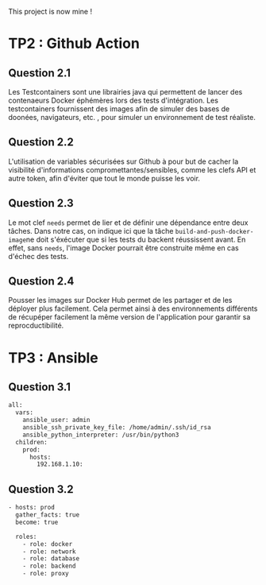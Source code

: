 This project is now mine !
# TP2 : Github Action
## Question 2.1
Les Testcontainers sont une librairies java qui permettent de lancer des contenaeurs Docker éphémères lors des tests d'intégration. Les testcontainers fournissent des images afin de simuler des bases de doonées, navigateurs, etc. , pour simuler un environnement de test réaliste.
## Question 2.2
L'utilisation de variables sécurisées sur Github à pour but de cacher la visibilité d'informations compromettantes/sensibles, comme les clefs API et autre token, afin d'éviter que tout le monde puisse les voir. 
## Question 2.3
Le mot clef `needs` permet de lier et de définir une dépendance entre deux tâches. Dans notre cas, on indique ici que la tâche `build-and-push-docker-image`ne doit s'éxécuter que si les tests du backent réussissent avant. En effet, sans `needs`, l'image Docker pourrait être construite même en cas d'échec des tests.
## Question 2.4
Pousser les images sur Docker Hub permet de les partager et de les déployer plus facilement. Cela permet ainsi à des environnements différents de récupéper facilement la même version de l'application pour garantir sa reprocductibilité.
# TP3 : Ansible
## Question 3.1
```txt
all:
  vars:
    ansible_user: admin
    ansible_ssh_private_key_file: /home/admin/.ssh/id_rsa
    ansible_python_interpreter: /usr/bin/python3
  children:
    prod:
      hosts:
        192.168.1.10:
```
## Question 3.2
```txt
- hosts: prod
  gather_facts: true
  become: true

  roles:
    - role: docker
    - role: network
    - role: database
    - role: backend
    - role: proxy
```

